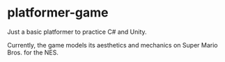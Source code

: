 # platformer-game
Just a basic platformer to practice C# and Unity.

Currently, the game models its aesthetics and mechanics on Super Mario Bros. for the NES.  
